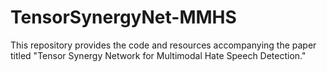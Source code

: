 # TensorSynergyNet-MMHS
This repository provides the code and resources accompanying the paper titled "Tensor Synergy Network for Multimodal Hate Speech Detection."
